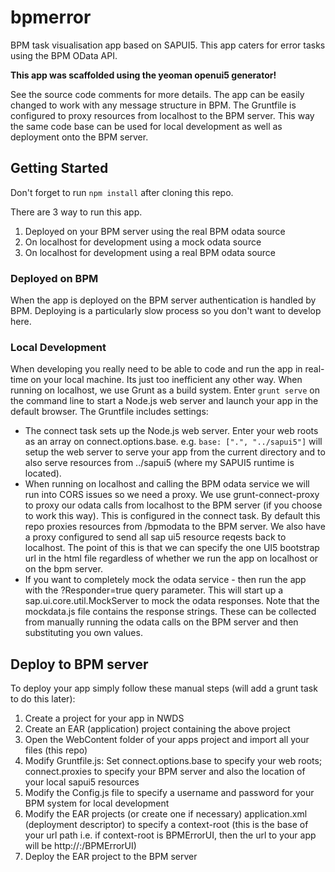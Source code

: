 # bpmerror

BPM task visualisation app based on SAPUI5. This app caters for error tasks using the BPM OData API.

__This app was scaffolded using the yeoman openui5 generator!__

See the source code comments for more details. The app can be easily changed to work with any message structure in BPM.
The Gruntfile is configured to proxy resources from localhost to the BPM server. This way the same code base can be used for local development as well as deployment onto the BPM server.

## Getting Started
Don't forget to run ```npm install``` after cloning this repo.

There are 3 way to run this app.

1. Deployed on your BPM server using the real BPM odata source
2. On localhost for development using a mock odata source
3. On localhost for development using a real BPM odata source

### Deployed on BPM
When the app is deployed on the BPM server authentication is handled by BPM. Deploying is a particularly slow process so you don't want to develop here.

### Local Development
When developing you really need to be able to code and run the app in real-time on your local machine. Its just too inefficient any other way.
When running on localhost, we use Grunt as a build system. Enter ```grunt serve``` on the command line to start a Node.js web server and launch your app in the default browser.
The Gruntfile includes settings:

* The connect task sets up the Node.js web server. Enter your web roots as an array on connect.options.base. e.g. ```base: [".", "../sapui5"]``` will setup the web server to serve your app from the current directory and to also serve resources from ../sapui5 (where my SAPUI5 runtime is located).
* When running on localhost and calling the BPM odata service we will run into CORS issues so we need a proxy. We use grunt-connect-proxy to proxy our odata calls from localhost to the BPM server (if you choose to work this way). This is configured in the connect task. By default this repo proxies resources from /bpmodata to the BPM server. We also have a proxy configured to send all sap ui5 resource reqests back to localhost. The point of this is that we can specify the one UI5 bootstrap url in the html file regardless of whether we run the app on localhost or on the bpm server.
* If you want to completely mock the odata service - then run the app with the ?Responder=true query parameter. This will start up a sap.ui.core.util.MockServer to mock the odata responses. Note that the mockdata.js file contains the response strings. These can be collected from manually running the odata calls on the BPM server and then substituting you own values.

## Deploy to BPM server
To deploy your app simply follow these manual steps (will add a grunt task to do this later):

1. Create a project for your app in NWDS
2. Create an EAR (application) project containing the above project
3. Open the WebContent folder of your apps project and import all your files (this repo)
4. Modify Gruntfile.js: Set connect.options.base to specify your web roots; connect.proxies to specify your BPM server and also the location of your local sapui5 resources
5. Modify the Config.js file to specify a username and password for your BPM system for local development
5. Modify the EAR projects (or create one if necessary) application.xml (deployment descriptor) to specify a context-root (this is the base of your url path i.e. if context-root is BPMErrorUI, then the url to your app will be http://<server>:<port>/BPMErrorUI)
5. Deploy the EAR project to the BPM server

